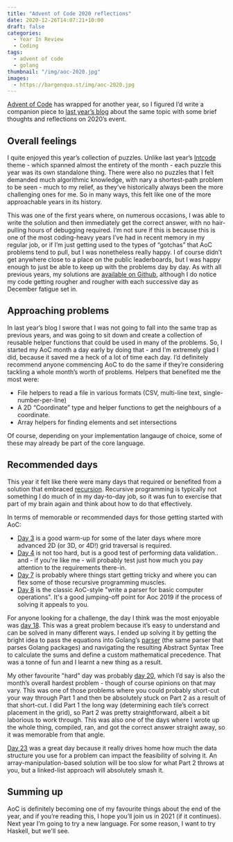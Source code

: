 ```yaml
---
title: "Advent of Code 2020 reflections"
date: 2020-12-26T14:07:21+10:00
draft: false
categories:
  - Year In Review
  - Coding
tags:
  - advent of code
  - golang
thumbnail: "/img/aoc-2020.jpg"
images:
  - https://bargenqua.st/img/aoc-2020.jpg
---
```


[Advent of Code](https://adventofcode.com) has wrapped for another year, so I figured I’d write a companion piece to [last year’s blog](../aoc-2019-wrapup) about the same topic with some brief thoughts and reflections on 2020’s event.

## Overall feelings

I quite enjoyed this year’s collection of puzzles. Unlike last year’s [Intcode](https://esolangs.org/wiki/Intcode) theme - which spanned almost the entirety of the month - each puzzle this year was its own standalone thing. There were also no puzzles that I felt demanded much algorithmic knowledge, with nary a shortest-path problem to be seen - much to my relief, as they’ve historically always been the more challenging ones for me. So in many ways, this felt like one of the more approachable years in its history.

This was one of the first years where, on numerous occasions, I was able to write the solution and then immediately get the correct answer, with no hair-pulling hours of debugging required. I’m not sure if this is because this is one of the most coding-heavy years I’ve had in recent memory in my regular job, or if I’m just getting used to the types of “gotchas” that AoC problems tend to pull, but I was nonetheless really happy. I of course didn’t get anywhere close to a place on the public leaderboards, but I was happy enough to just be able to keep up with the problems day by day. As with all previous years, my solutions are [available on Github](https://github.com/mrbarge/aoc2020), although I do notice my code getting rougher and rougher with each successive day as December fatigue set in.

## Approaching problems

In last year’s blog I swore that I was not going to fall into the same trap as previous years, and was going to sit down and create a collection of reusable helper functions that could be used in many of the problems. So, I started my AoC month a day early by doing that - and I’m extremely glad I did, because it saved me a heck of a lot of time each day. I’d definitely recommend anyone commencing AoC to do the same if they’re considering tackling a whole month’s worth of problems. Helpers that benefited me the most were:

- File helpers to read a file in various formats (CSV, multi-line text, single-number-per-line)
- A 2D “Coordinate” type and helper functions to get the neighbours of a coordinate.
- Array helpers for finding elements and set intersections

Of course, depending on your implementation langauge of choice, some of these may already be part of the core language. 

## Recommended days

This year it felt like there were many days that required or benefited from a solution that embraced [recursion](https://en.wikipedia.org/wiki/Recursion_(computer_science)). Recursive programming is typically not something I do much of in my day-to-day job, so it was fun to exercise that part of my brain again and think about how to do that effectively.

In terms of memorable or recommended days for those getting started with AoC:
- [Day 3](https://adventofcode.com/2020/day/3) is a good warm-up for some of the later days where more advanced 2D (or 3D, or 4D!) grid traversal is required.
- [Day 4](https://adventofcode.com/2020/day/4) is not too hard, but is a good test of performing data validation.. and - if you're like me - will probably test just how much you pay attention to the requirements there-in.
- [Day 7](https://adventofcode.com/2020/day/7) is probably where things start getting tricky and where you can flex some of those recursive programming muscles.
- [Day 8](https://adventofcode.com/2020/day/8) is the classic AoC-style "write a parser for basic computer operations". It's a good jumping-off point for Aoc 2019 if the process of solving it appeals to you.

For anyone looking for a challenge, the day I think was the most enjoyable was [day 18](https://adventofcode.com/2020/day/18). This was a great problem because it’s easy to understand and can be solved in many different ways. I ended up solving it by getting the bright idea to pass the equations into Golang’s [parser](https://golang.org/pkg/go/parser/) (the same parser that parses Golang packages) and navigating the resulting Abstract Syntax Tree to calculate the sums and define a custom mathematical precedence. That was a tonne of fun and I learnt a new thing as a result.

My other favourite "hard" day was probably [day 20](https://adventofcode.com/2020/day/20), which I’d say is also the month’s overall hardest problem - though of course opinions on that may vary. This was one of those problems where you could probably short-cut your way through Part 1 and then be absolutely stuck on Part 2 as a result of that short-cut. I did Part 1 the long way (determining each tile’s correct placement in the grid), so Part 2 was pretty straightforward, albeit a bit laborious to work through. This was also one of the days where I wrote up the whole thing, compiled, ran, and got the correct answer straight away, so it was memorable from that angle.

[Day 23](https://adventofcode.com/2020/day/23) was a great day because it really drives home how much the data structure you use for a problem can impact the feasibility of solving it. An array-manipulation-based solution will be too slow for what Part 2 throws at you, but a linked-list approach will absolutely smash it. 

## Summing up

AoC is definitely becoming one of my favourite things about the end of the year, and if you’re reading this, I hope you’ll join us in 2021 (if it continues). Next year I’m going to try a new language. For some reason, I want to try Haskell, but we'll see.
